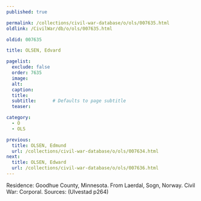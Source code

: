 ```yaml
---
published: true

permalink: /collections/civil-war-database/o/ols/007635.html
oldlink: /CivilWar/db/o/ols/007635.html

oldid: 007635

title: OLSEN, Edvard

pagelist:
  exclude: false
  order: 7635
  image: 
  alt:
  caption:
  title:
  subtitle:      # Defaults to page subtitle
  teaser:

category: 
  - O 
  - OLS

previous:
  title: OLSEN, Edmund
  url: /collections/civil-war-database/o/ols/007634.html  
next:
  title: OLSEN, Edward
  url: /collections/civil-war-database/o/ols/007636.html   
---
```

Residence: Goodhue County, Minnesota. From Laerdal, Sogn, Norway. Civil War: Corporal. Sources: (Ulvestad p264)